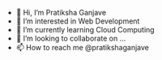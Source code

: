 - 👋 Hi, I’m Pratiksha Ganjave
- 👀 I’m interested in Web Development
- 🌱 I’m currently learning Cloud Computing
- 💞️ I’m looking to collaborate on ...
- 📫 How to reach me @pratikshaganjave

<!---
pratikshaganjave/pratikshaganjave is a ✨ special ✨ repository because its `README.md` (this file) appears on your GitHub profile.
You can click the Preview link to take a look at your changes.
--->

